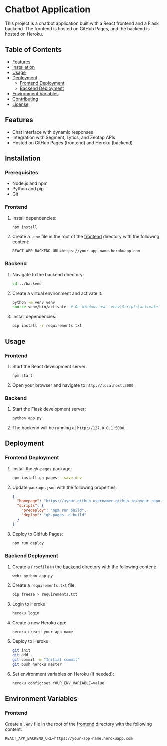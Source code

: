 # Chatbot Application

This project is a chatbot application built with a React frontend and a Flask backend. The frontend is hosted on GitHub Pages, and the backend is hosted on Heroku.

## Table of Contents

- [Features](#features)
- [Installation](#installation)
- [Usage](#usage)
- [Deployment](#deployment)
  - [Frontend Deployment](#frontend-deployment)
  - [Backend Deployment](#backend-deployment)
- [Environment Variables](#environment-variables)
- [Contributing](#contributing)
- [License](#license)

## Features

- Chat interface with dynamic responses
- Integration with Segment, Lytics, and Zeotap APIs
- Hosted on GitHub Pages (frontend) and Heroku (backend)

## Installation

### Prerequisites

- Node.js and npm
- Python and pip
- Git

### Frontend

1. Install dependencies:

    ```sh
    npm install
    ```

2. Create a `.env` file in the root of the [frontend](http://_vscodecontentref_/1) directory with the following content:

    ```env
    REACT_APP_BACKEND_URL=https://your-app-name.herokuapp.com
    ```

### Backend

1. Navigate to the backend directory:

    ```sh
    cd ../backend
    ```

2. Create a virtual environment and activate it:

    ```sh
    python -m venv venv
    source venv/bin/activate  # On Windows use `venv\Scripts\activate`
    ```

3. Install dependencies:

    ```sh
    pip install -r requirements.txt
    ```

## Usage

### Frontend

1. Start the React development server:

    ```sh
    npm start
    ```

2. Open your browser and navigate to `http://localhost:3000`.

### Backend

1. Start the Flask development server:

    ```sh
    python app.py
    ```

2. The backend will be running at `http://127.0.0.1:5000`.

## Deployment

### Frontend Deployment

1. Install the `gh-pages` package:

    ```sh
    npm install gh-pages --save-dev
    ```

2. Update `package.json` with the following properties:

    ```json
    {
      "homepage": "https://<your-github-username>.github.io/<your-repo-name>",
      "scripts": {
        "predeploy": "npm run build",
        "deploy": "gh-pages -d build"
      }
    }
    ```

3. Deploy to GitHub Pages:

    ```sh
    npm run deploy
    ```

### Backend Deployment

1. Create a `Procfile` in the [backend](http://_vscodecontentref_/2) directory with the following content:

    ```Procfile
    web: python app.py
    ```

2. Create a `requirements.txt` file:

    ```sh
    pip freeze > requirements.txt
    ```

3. Login to Heroku:

    ```sh
    heroku login
    ```

4. Create a new Heroku app:

    ```sh
    heroku create your-app-name
    ```

5. Deploy to Heroku:

    ```sh
    git init
    git add .
    git commit -m "Initial commit"
    git push heroku master
    ```

6. Set environment variables on Heroku (if needed):

    ```sh
    heroku config:set YOUR_ENV_VARIABLE=value
    ```

## Environment Variables

### Frontend

Create a `.env` file in the root of the [frontend](http://_vscodecontentref_/3) directory with the following content:

```env
REACT_APP_BACKEND_URL=https://your-app-name.herokuapp.com
